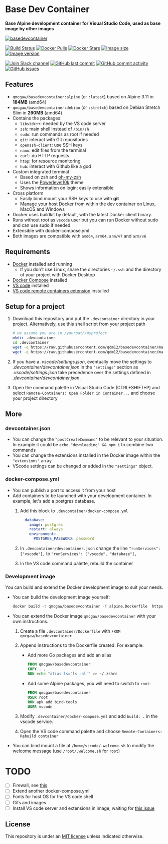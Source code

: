 # Base Dev Container

**Base Alpine development container for Visual Studio Code, used as base image by other images**

[![basedevcontainer](https://github.com/qdm12/basedevcontainer/raw/master/title.png)](https://hub.docker.com/r/qmcgaw/basedevcontainer)

[![Build Status](https://travis-ci.org/qdm12/basedevcontainer.svg?branch=master)](https://travis-ci.org/qdm12/basedevcontainer)
[![Docker Pulls](https://img.shields.io/docker/pulls/qmcgaw/basedevcontainer.svg)](https://hub.docker.com/r/qmcgaw/basedevcontainer)
[![Docker Stars](https://img.shields.io/docker/stars/qmcgaw/basedevcontainer.svg)](https://hub.docker.com/r/qmcgaw/basedevcontainer)
[![Image size](https://images.microbadger.com/badges/image/qmcgaw/basedevcontainer.svg)](https://microbadger.com/images/qmcgaw/basedevcontainer)
[![Image version](https://images.microbadger.com/badges/version/qmcgaw/basedevcontainer.svg)](https://microbadger.com/images/qmcgaw/basedevcontainer)

[![Join Slack channel](https://img.shields.io/badge/slack-@qdm12-yellow.svg?logo=slack)](https://join.slack.com/t/qdm12/shared_invite/enQtOTE0NjcxNTM1ODc5LTYyZmVlOTM3MGI4ZWU0YmJkMjUxNmQ4ODQ2OTAwYzMxMTlhY2Q1MWQyOWUyNjc2ODliNjFjMDUxNWNmNzk5MDk)
[![GitHub last commit](https://img.shields.io/github/last-commit/qdm12/basedevcontainer.svg)](https://github.com/qdm12/basedevcontainer/issues)
[![GitHub commit activity](https://img.shields.io/github/commit-activity/y/qdm12/basedevcontainer.svg)](https://github.com/qdm12/basedevcontainer/issues)
[![GitHub issues](https://img.shields.io/github/issues/qdm12/basedevcontainer.svg)](https://github.com/qdm12/basedevcontainer/issues)

## Features

- `qmcgaw/basedevcontainer:alpine` (or `:latest`) based on Alpine 3.11 in **184MB** (amd64)
- `qmcgaw/basedevcontainer:debian` (or `:stretch`) based on Debian Stretch Slim in **290MB** (amd64)
- Contains the packages:
    - `libstdc++`: needed by the VS code server
    - `zsh`: main shell instead of `/bin/sh`
    - `sudo`: run commands as root if needed
    - `git`: interact with Git repositories
    - `openssh-client`: use SSH keys
    - `nano`: edit files from the terminal
    - `curl`: do HTTP requests
    - `htop`: for resource monitoring
    - `hub`: interact with Github like a god
- Custom integrated terminal
    - Based on zsh and [oh-my-zsh](https://github.com/robbyrussell/oh-my-zsh)
    - Uses the [Powerlevel10k](https://github.com/romkatv/powerlevel10k) theme
    - Shows information on login; easily extensible
- Cross platform
    - Easily bind mount your SSH keys to use with **git**
    - Manage your host Docker from within the dev container on Linux, MacOS and Windows
- Docker uses buildkit by default, with the latest Docker client binary.
- Runs without root as `vscode` user but you can run Docker without sudo and can use sudo if needed
- Extensible with docker-compose.yml
- Both images are compatible with `amd64`, `arm64`, `arm/v7` and `arm/v6`

## Requirements

- [Docker](https://www.docker.com/products/docker-desktop) installed and running
    - If you don't use Linux, share the directories `~/.ssh` and the directory of your project with Docker Desktop
- [Docker Compose](https://docs.docker.com/compose/install/) installed
- [VS code](https://code.visualstudio.com/download) installed
- [VS code remote containers extension](https://marketplace.visualstudio.com/items?itemName=ms-vscode-remote.remote-containers) installed

## Setup for a project

1. Download this repository and put the `.devcontainer` directory in your project.
   Alternatively, use this shell script from your project path

    ```sh
    # we assume you are in /yourpath/myproject
    mkdir .devcontainer
    cd .devcontainer
    wget -q https://raw.githubusercontent.com/qdm12/basedevcontainer/master/.devcontainer/devcontainer.json
    wget -q https://raw.githubusercontent.com/qdm12/basedevcontainer/master/.devcontainer/docker-compose.yml
    ```

1. If you have a *.vscode/settings.json*, eventually move the settings to *.devcontainer/devcontainer.json* in the `"settings"` section as *.vscode/settings.json* take precedence over the settings defined in *.devcontainer/devcontainer.json*.
1. Open the command palette in Visual Studio Code (CTRL+SHIFT+P) and select `Remote-Containers: Open Folder in Container...` and choose your project directory

## More

### devcontainer.json

- You can change the `"postCreateCommand"` to be relevant to your situation. In example it could be `echo "downloading" && npm i` to combine two commands
- You can change the extensions installed in the Docker image within the `"extensions"` array
- VScode settings can be changed or added in the `"settings"` object.

### docker-compose.yml

- You can publish a port to access it from your host
- Add containers to be launched with your development container. In example, let's add a postgres database.
    1. Add this block to `.devcontainer/docker-compose.yml`

        ```yml
          database:
            image: postgres
            restart: always
            environment:
              POSTGRES_PASSWORD: password
        ```

    1. In `.devcontainer/devcontainer.json` change the line `"runServices": ["vscode"],` to `"runServices": ["vscode", "database"],`
    1. In the VS code command palette, rebuild the container

### Development image

You can build and extend the Docker development image to suit your needs.

- You can build the development image yourself:

    ```sh
    docker build -t qmcgaw/basedevcontainer -f alpine.Dockerfile  https://github.com/qdm12/basedevcontainer.git
    ```

- You can extend the Docker image `qmcgaw/basedevcontainer` with your own instructions.

    1. Create a file `.devcontainer/Dockerfile` with `FROM qmcgaw/basedevcontainer`
    1. Append instructions to the Dockerfile created. For example:
        - Add more Go packages and add an alias

            ```Dockerfile
            FROM qmcgaw/basedevcontainer
            COPY . .
            RUN echo "alias ls='ls -al'" >> ~/.zshrc
            ```

        - Add some Alpine packages, you will need to switch to `root`:

            ```Dockerfile
            FROM qmcgaw/basedevcontainer
            USER root
            RUN apk add bind-tools
            USER vscode
            ```

    1. Modify `.devcontainer/docker-compose.yml` and add `build: .` in the vscode service.
    1. Open the VS code command palette and choose `Remote-Containers: Rebuild container`

- You can bind mount a file at `/home/vscode/.welcome.sh` to modify the welcome message (use `/root/.welcome.sh` for `root`)

# TODO

- [ ] Firewall, see [this](https://code.visualstudio.com/docs/remote/containers#_what-are-the-connectivity-requirements-for-the-vs-code-server-when-it-is-running-in-a-container)
- [ ] Extend another docker-compose.yml
- [ ] Fonts for host OS for the VS code shell
- [ ] Gifs and images
- [ ] Install VS code server and extensions in image, waiting for [this issue](https://github.com/microsoft/vscode-remote-release/issues/1718)

## License

This repository is under an [MIT license](https://github.com/qdm12/basedevcontainer/master/LICENSE) unless indicated otherwise.
